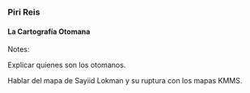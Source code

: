### Piri Reis

#### La Cartografía Otomana



Notes:

Explicar quienes son los otomanos.

Hablar del mapa de Sayiid Lokman y su ruptura con los mapas KMMS.